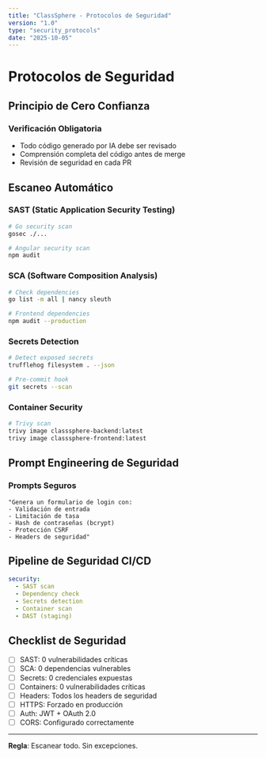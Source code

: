 ```yaml
---
title: "ClassSphere - Protocolos de Seguridad"
version: "1.0"
type: "security_protocols"
date: "2025-10-05"
---
```


# Protocolos de Seguridad

## Principio de Cero Confianza

### Verificación Obligatoria
- Todo código generado por IA debe ser revisado
- Comprensión completa del código antes de merge
- Revisión de seguridad en cada PR

## Escaneo Automático

### SAST (Static Application Security Testing)
```bash
# Go security scan
gosec ./...

# Angular security scan
npm audit
```

### SCA (Software Composition Analysis)
```bash
# Check dependencies
go list -m all | nancy sleuth

# Frontend dependencies
npm audit --production
```

### Secrets Detection
```bash
# Detect exposed secrets
trufflehog filesystem . --json

# Pre-commit hook
git secrets --scan
```

### Container Security
```bash
# Trivy scan
trivy image classsphere-backend:latest
trivy image classsphere-frontend:latest
```

## Prompt Engineering de Seguridad

### Prompts Seguros
```
"Genera un formulario de login con:
- Validación de entrada
- Limitación de tasa
- Hash de contraseñas (bcrypt)
- Protección CSRF
- Headers de seguridad"
```

## Pipeline de Seguridad CI/CD

```yaml
security:
  - SAST scan
  - Dependency check
  - Secrets detection
  - Container scan
  - DAST (staging)
```

## Checklist de Seguridad

- [ ] SAST: 0 vulnerabilidades críticas
- [ ] SCA: 0 dependencias vulnerables
- [ ] Secrets: 0 credenciales expuestas
- [ ] Containers: 0 vulnerabilidades críticas
- [ ] Headers: Todos los headers de seguridad
- [ ] HTTPS: Forzado en producción
- [ ] Auth: JWT + OAuth 2.0
- [ ] CORS: Configurado correctamente

---

**Regla**: Escanear todo. Sin excepciones.

